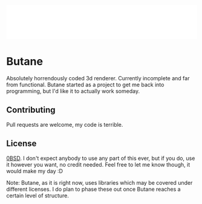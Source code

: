 ![Butane Logo](butane.png)
# Butane

Absolutely horrendously coded 3d renderer. Currently incomplete and far from functional. Butane started as a project to get me back into programming, but I'd like it to actually work someday.

## Contributing

Pull requests are welcome, my code is terrible.

## License

[0BSD](https://opensource.org/licenses/0BSD). I don't expect anybody to use any part of this ever, but if you do, use it however you want, no credit needed. Feel free to let me know though, it would make my day :D

Note: Butane, as it is right now, uses libraries which may be covered under different licenses. I do plan to phase these out once Butane reaches a certain level of structure.
